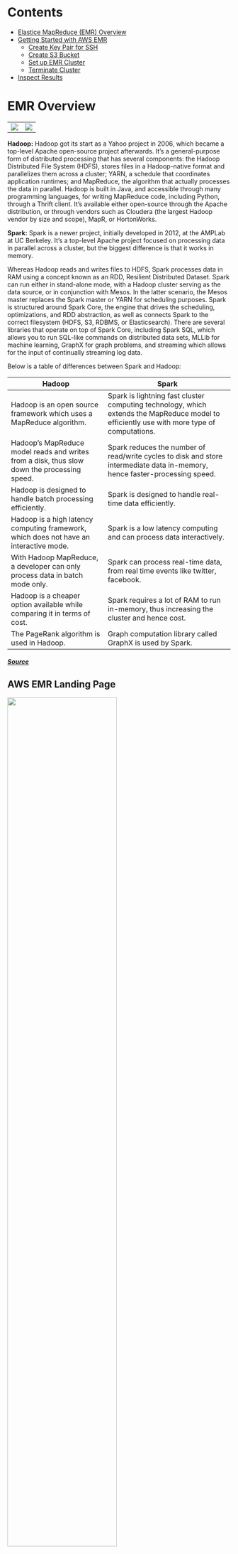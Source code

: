 # Contents

* [Elastice MapReduce (EMR) Overview](#EMR-Overview)
* [Getting Started with AWS EMR](#Getting-Started)
    * [Create Key Pair for SSH](#Set-Up-an-EC2-Key-Pair-for-SSH)
    * [Create S3 Bucket](#Create-an-S3-Bucket)
    * [Set up EMR Cluster](#Set-up-and-Run-an-EMR-Cluster)
    * [Terminate Cluster](#Terminate-Cluster)
* [Inspect Results](#Inspect-Results)

# EMR Overview

<table width = "70%">
    <tr>
        <td>
            <img src="images/hadoop-logo.png"/> 
        </td>
        <td>
            <img src="images/spark-logo.png"/>
        </td>
    </tr>
</table>

**Hadoop:** Hadoop got its start as a Yahoo project in 2006, which became a top-level Apache open-source project afterwards. It’s a general-purpose form of distributed processing that has several components: the Hadoop Distributed File System (HDFS), stores files in a Hadoop-native format and parallelizes them across a cluster; YARN, a schedule that coordinates application runtimes; and MapReduce, the algorithm that actually processes the data in parallel. Hadoop is built in Java, and accessible through many programming languages, for writing MapReduce code, including Python, through a Thrift client. 
It’s available either open-source through the Apache distribution, or through vendors such as Cloudera (the largest Hadoop vendor by size and scope), MapR, or HortonWorks. 

**Spark:** Spark is a newer project, initially developed in 2012, at the AMPLab at UC Berkeley. It’s a top-level Apache project focused on processing data in parallel across a cluster, but the biggest difference is that it works in memory. 

Whereas Hadoop reads and writes files to HDFS, Spark processes data in RAM using a concept known as an RDD, Resilient Distributed Dataset. Spark can run either in stand-alone mode, with a Hadoop cluster serving as the data source, or in conjunction with Mesos. In the latter scenario, the Mesos master replaces the Spark master or YARN for scheduling purposes. 
Spark is structured around Spark Core, the engine that drives the scheduling, optimizations, and RDD abstraction, as well as connects Spark to the correct filesystem (HDFS, S3, RDBMS, or Elasticsearch). There are several libraries that operate on top of Spark Core, including Spark SQL, which allows you to run SQL-like commands on distributed data sets, MLLib for machine learning, GraphX for graph problems, and streaming which allows for the input of continually streaming log data. 

Below is a table of differences between Spark and Hadoop: 

<table width = "70%">
  <thead>
    <tr>
      <th>Hadoop</th>
      <th>Spark</th>
    </tr>
  </thead>
  <tbody>
    <tr>
      <td>Hadoop is an open source framework which uses a MapReduce algorithm.</td>
      <td>Spark is lightning fast cluster computing technology, which extends the MapReduce model to efficiently use with more type of computations.</td>
    </tr>
    <tr>
      <td>Hadoop’s MapReduce model reads and writes from a disk, thus slow down the processing speed.</td>
      <td>Spark reduces the number of read/write cycles to disk and store intermediate data in-memory, hence faster-processing speed.</td>
    </tr>
    <tr>
      <td>Hadoop is designed to handle batch processing efficiently.</td>
      <td>Spark is designed to handle real-time data efficiently.</td>
    </tr>
    <tr>
      <td>Hadoop is a high latency computing framework, which does not have an interactive mode.</td>
      <td>Spark is a low latency computing and can process data interactively.</td>
    </tr>
    <tr>
      <td>With Hadoop MapReduce, a developer can only process data in batch mode only.</td>
      <td>Spark can process real-time data, from real time events like twitter, facebook.</td>
    </tr>
    <tr>
      <td>Hadoop is a cheaper option available while comparing it in terms of cost.</td>
      <td>Spark requires a lot of RAM to run in-memory, thus increasing the cluster and hence cost.</td>
    </tr>
    <tr>
      <td>The PageRank algorithm is used in Hadoop.</td>
      <td>Graph computation library called GraphX is used by Spark.</td>
    </tr>
  </tbody>
</table>

##### [Source](https://www.geeksforgeeks.org/difference-between-hadoop-and-spark/)

## AWS EMR Landing Page

<img src = "images/emr.png" width = "70%"/>

## AWS EMR FAQs

<img src = "images/emr-overview.png" width = "70%" />

## AWS EMR Use Cases

<img src = "images/emr-use-cases.png" width = "70%" />

## AWS EMR Features and Benefits

<img src = "images/emr-features-and-benefits.png" width = "70%" />

For more info, check out the [AWS EMR page](https://aws.amazon.com/emr/?nc=sn&loc=0).

[Back to TOC](#Contents)

# Getting Started

##### [Source](https://docs.aws.amazon.com/emr/latest/ManagementGuide/emr-gs.html)

## Set Up an EC2 Key Pair for SSH

To get setup to run an EMR cluster in the cloud, you first have to [set up an EC2 key pair for SSH](https://docs.aws.amazon.com/emr/latest/ManagementGuide/emr-setting-up.html#emr-setting-up-key-pair). In other words, in order to authenticate and connect to the nodes in a cluster over a secure channel using the Secure Shell (SSH) protocol, you must create an Amazon Elastic Compute Cloud ([Amazon EC2](https://aws.amazon.com/ec2/)) key pair before you launch the cluster. You can also create a cluster without a key pair. This is usually done with transient clusters that start, run steps, and then terminate automatically.

<img src = "images/ec2-key-pairs.png" width = "70%" />

Create a pair called `ems` to be called when setting up and running your EMR cluster:

<img src = "images/create-ec2-pair.png" width = "70%" />

**Hint:** *Click `Key Pairs` under `Resources`, then `Create New Pair`.*

The name `ems` is entered and all default values are kept before clicking the `Create key pair` button (again) in the example below:

<img src = "images/create-ec2-pair-2.png" width = "70%" />

Success!

<img src = "images/created-ec2-pair.png" width = "70%" />

## Create an S3 Bucket

**Note:** *You'll need to come up with a globally unique name for your S3 bucket, due to naming constraints. In other words, using the same name as seen in the tutorial won't work for you, unfortunately.*

Now we must create an S3 bucket, into which you'll upload the data source and [pySpark](https://spark.apache.org/docs/latest/api/python/getting_started/index.html) script:

<img src = "images/s3-buckets.png" width = "70%" />

Using the `Upload` button in the interface, the `csv` and `.py` files are added to the bucket called `health-violations-script`, whereas the `logs` and `restaurant_violation_results` folders are automatically added as an artifact of the EMR cluster running our script in the cloud:

<img src = "images/s3-bucket.png" width = "70%" />

## Set up and Run an EMR Cluster

So let's set up our cluster and run it!

You'll make a few changes from the default parameters:

1. Change the `S3 folder` path to include the name of the bucket you created with `/logs` appended to it, and
2. Select `Spark` from the list of `Applications` (see image below):

<img src = "images/create-cluster-1.png" width = "70%" />

3. Select `ems` (or whatever you called the key pair you created at the beginning of the tutorial) from the `EC2 key pair` dropdown, as shown below:

**Note:** *The `m5.xlarge` instance type isn't available in all regions, so the next largest available size would need to be selected when using services in the `us-east-1` region, for example.*

<img src = "images/create-cluster-2.png" width = "70%" />

If successful, you should see this:

<img src = "images/pending.png" width = "70%" />

Finally, you'll add a step by clicking the `Steps` tab at the top of your cluster interface in the console, and then clicking the blue `Add step` button. You'll then make a couple changes to the default parameters, as shown below:

<img src = "images/add-step.png?" width = "70%" />

**Note:** *Copy the `data_source` and `output_uri` (provided below) and paste them in as `Arguments`:*

`--data_source s3://health-violations-script/food_establishment_data.csv`<br>`--output_uri s3://health-violations-script/myOutputFolder`

Additionaly, you'll need to copy and paste the following into the `Application Location` field:

`s3://health-violations-script/health_violations.py`

## Inspect Results

Assuming that your cluster ran successfully, you'll be able to access a `csv` file beginning with `part-` from the `restaurant_violation_results` folder in the S3 bucket you created for this tutorial:

<img src = "images/results.png" width = "30%" />

## Terminate Cluster

Be sure to terminate your cluster by selecting your cluster in the console interface and clicking the `Terminate` button!

<img src = "images/terminate-cluster.png" width = "70%" />
